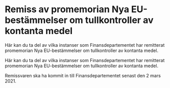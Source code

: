 # Remiss av promemorian Nya EU-bestämmelser om tullkontroller av kontanta medel

Här kan du ta del av vilka instanser som Finansdepartementet har remitterat promemorian Nya EU-bestämmelser om tullkontroller av kontanta medel.

Här kan du ta del av vilka instanser som Finansdepartementet har remitterat promemorian Nya EU-bestämmelser om tullkontroller av kontanta medel.

Remissvaren ska ha kommit in till Finansdepartementet senast den 2 mars 2021.
